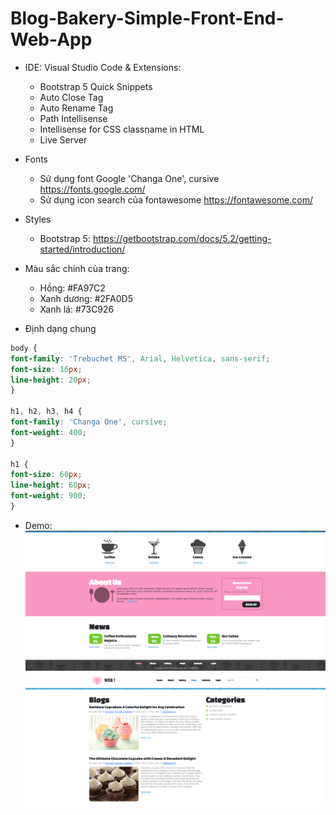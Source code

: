 # Blog-Bakery-Simple-Front-End-Web-App
- IDE: Visual Studio Code & Extensions:

  + Bootstrap 5 Quick Snippets
  + Auto Close Tag
  + Auto Rename Tag
  + Path Intellisense
  + Intellisense for CSS classname in HTML
  + Live Server

- Fonts

  + Sử dụng font Google 'Changa One', cursive
    https://fonts.google.com/
  + Sử dụng icon search của fontawesome
    https://fontawesome.com/

- Styles

  + Bootstrap 5: https://getbootstrap.com/docs/5.2/getting-started/introduction/

- Màu sắc chính của trang:

  + Hồng: #FA97C2
  + Xanh dương: #2FA0D5
  + Xanh lá: #73C926

- Định dạng chung
```css
body {
font-family: 'Trebuchet MS', Arial, Helvetica, sans-serif;
font-size: 16px;
line-height: 20px;
}

h1, h2, h3, h4 {
font-family: 'Changa One', cursive;
font-weight: 400;
}

h1 {
font-size: 60px;
line-height: 60px;
font-weight: 900;
}
```
- Demo:
  ![Demo](https://github.com/phanngocha99/Blog-Bakery-Simple-Front-End-Web-App/blob/main/Bakery%20Blog%20Demo/Screenshot%202025-07-31%20114904.png)
  ![Demo](https://github.com/phanngocha99/Blog-Bakery-Simple-Front-End-Web-App/blob/main/Bakery%20Blog%20Demo/Screenshot%202025-07-31%20115011.png)

